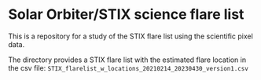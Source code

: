 # Solar Orbiter/STIX science flare list 

This is a repository for a study of the STIX flare list using the scientific pixel data.

The directory provides a STIX flare list with the estimated flare location in the csv file: `STIX_flarelist_w_locations_20210214_20230430_version1.csv`
